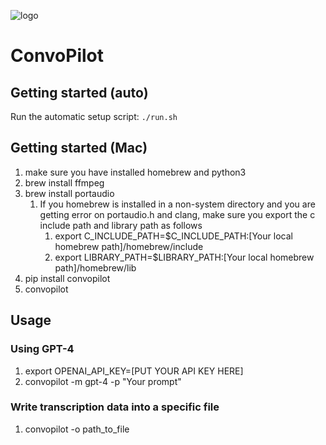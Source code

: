 
![logo](https://github.com/zhang123cnn/convopilot/blob/main/logo.jpg?raw=true)


# ConvoPilot


## Getting started (auto)

Run the automatic setup script:
`./run.sh`

## Getting started (Mac)
1. make sure you have installed homebrew and python3
1. brew install ffmpeg
1. brew install portaudio
    1. If you homebrew is installed in a non-system directory and you are getting error on portaudio.h and clang, make sure you export the c include path and library path as follows
        1. export C_INCLUDE_PATH=$C_INCLUDE_PATH:[Your local homebrew path]/homebrew/include
        1. export LIBRARY_PATH=$LIBRARY_PATH:[Your local homebrew path]/homebrew/lib
1. pip install convopilot
1. convopilot

## Usage
### Using GPT-4
1. export OPENAI_API_KEY=[PUT YOUR API KEY HERE]
1. convopilot -m gpt-4 -p "Your prompt"

### Write transcription data into a specific file
1. convopilot -o path_to_file 
